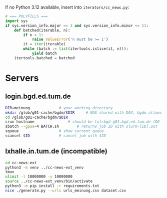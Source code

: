 If no Python 3.12 available, insert into `iterators/cc_news.py`:
```py
# === POLYFILLS ===
import sys
if sys.version_info.major <= 3 and sys.version_info.minor <= 11:
	def batched(iterable, n):
		if n < 1:
			raise ValueError('n must be >= 1')
		it = iter(iterable)
		while (batch := list(itertools.islice(it, n))):
			yield batch
	itertools.batched = batched
```

# Servers
## login.bgd.ed.tum.de
```sh
DIR=meinung				# your working directory
mkdir /glob/g01-cache/bgdm/$DIR		# NAS shared with DGX, bgdm allows access
cd /glob/g01-cache/bgdm/$DIR
srun hostname				# should be tulrbgd-g01.bgd.ed.tum.de (DG
sbatch --gpus=4 BATCH.sh		# returns job ID with slurm-[ID].out
squeue					# show current queue
scancel $ID				# cancel job with $ID
```

## lxhalle.in.tum.de (incompatible)
```sh
cd cc-news-ext
python3 -m venv ../cc-news-ext_venv
tmux
ulimit -l 10000000 -v 10000000
source ../cc-news-ext_venv/bin/activate
python3 -m pip install -r requirements.txt
nice ./generate.py --urls urls_meinung.csv dataset.csv
```